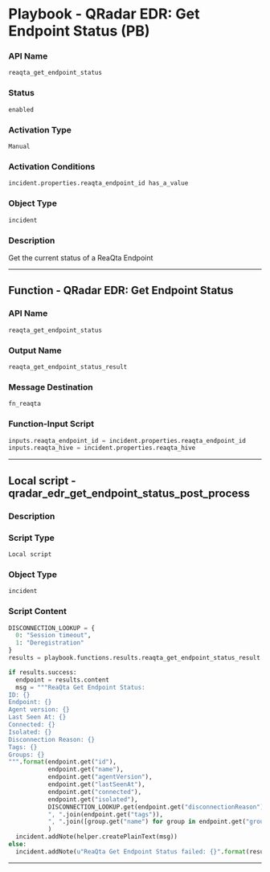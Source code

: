 <!--
    DO NOT MANUALLY EDIT THIS FILE
    THIS FILE IS AUTOMATICALLY GENERATED WITH resilient-sdk codegen
    Generated with resilient-sdk v50.0.108
-->

# Playbook - QRadar EDR: Get Endpoint Status (PB)

### API Name
`reaqta_get_endpoint_status`

### Status
`enabled`

### Activation Type
`Manual`

### Activation Conditions
`incident.properties.reaqta_endpoint_id has_a_value`

### Object Type
`incident`

### Description
Get the current status of a ReaQta Endpoint


---
## Function - QRadar EDR: Get Endpoint Status

### API Name
`reaqta_get_endpoint_status`

### Output Name
`reaqta_get_endpoint_status_result`

### Message Destination
`fn_reaqta`

### Function-Input Script
```python
inputs.reaqta_endpoint_id = incident.properties.reaqta_endpoint_id
inputs.reaqta_hive = incident.properties.reaqta_hive
```

---

## Local script - qradar_edr_get_endpoint_status_post_process

### Description


### Script Type
`Local script`

### Object Type
`incident`

### Script Content
```python
DISCONNECTION_LOOKUP = {
  0: "Session timeout",
  1: "Deregistration"
}
results = playbook.functions.results.reaqta_get_endpoint_status_result

if results.success:
  endpoint = results.content
  msg = """ReaQta Get Endpoint Status:
ID: {}
Endpoint: {}
Agent version: {}
Last Seen At: {}
Connected: {}
Isolated: {}
Disconnection Reason: {}
Tags: {}
Groups: {}
""".format(endpoint.get("id"),
           endpoint.get("name"), 
           endpoint.get("agentVersion"),
           endpoint.get("lastSeenAt"),
           endpoint.get("connected"),
           endpoint.get("isolated"),
           DISCONNECTION_LOOKUP.get(endpoint.get("disconnectionReason")),
           ", ".join(endpoint.get("tags")),
           ", ".join([group.get("name") for group in endpoint.get("groups", [])])
           )
  incident.addNote(helper.createPlainText(msg))
else:
  incident.addNote(u"ReaQta Get Endpoint Status failed: {}".format(results.reason))
```

---

